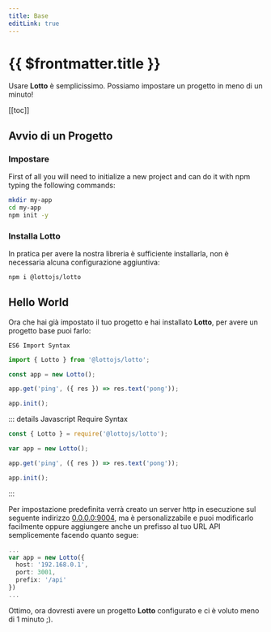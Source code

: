```yaml
---
title: Base
editLink: true
---
```


# {{ $frontmatter.title }}

Usare **Lotto** è semplicissimo. Possiamo impostare un progetto in meno di un minuto!

[[toc]]

## Avvio di un Progetto

### Impostare

First of all you will need to initialize a new project and can do it with npm typing the following commands:

```sh
mkdir my-app
cd my-app
npm init -y
```

### Installa Lotto

In pratica per avere la nostra libreria è sufficiente installarla, non è necessaria alcuna configurazione aggiuntiva:

```sh
npm i @lottojs/lotto
```

## Hello World

Ora che hai già impostato il tuo progetto e hai installato **Lotto**, per avere un progetto base puoi farlo:

`ES6 Import Syntax`
```typescript
import { Lotto } from '@lottojs/lotto';

const app = new Lotto();

app.get('ping', ({ res }) => res.text('pong'));

app.init();
```

::: details Javascript Require Syntax
```typescript
const { Lotto } = require('@lottojs/lotto');

var app = new Lotto();

app.get('ping', ({ res }) => res.text('pong'));

app.init();
```
:::

Per impostazione predefinita verrà creato un server http in esecuzione sul seguente indirizzo [0.0.0.0:9004](http://0.0.0.0:9004/), ma è personalizzabile e puoi modificarlo facilmente oppure aggiungere anche un prefisso al tuo URL API semplicemente facendo quanto segue:

```typescript
...
var app = new Lotto({
  host: '192.168.0.1',
  port: 3001,
  prefix: '/api'
})
...
```

Ottimo, ora dovresti avere un progetto **Lotto** configurato e ci è voluto meno di 1 minuto ;).